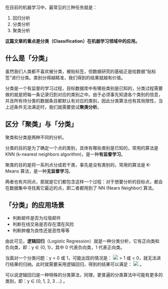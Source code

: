 在目前的机器学习中，最常见的三种任务就是：
   1. 回归分析
   2. 分类分析
   3. 聚类分析

**这篇文章的重点是分类（Classification）在机器学习领域中的应用。**

## 什么是「分类」
虽然我们人类都不喜欢被分类，被贴标签，但数据研究的基础正是给数据“贴标签”进行分类。类别分得越精准，我们得到的结果就越有价值。

分类是一个有监督的学习过程，目标数据库中有哪些类别是已知的，分类过程需要做的就是把每一条记录归到对应的类别之中。由于必须事先知道各个类别的信息，并且所有待分类的数据条目都默认有对应的类别，因此分类算法也有其局限性，当上述条件无法满足时，我们就需要尝试**聚类分析**。

## 区分「聚类」与「分类」
聚类和分类是两种不同的分析。

分类的目的是为了确定一个点的类别，具体有哪些类别是已知的，常用的算法是 KNN (k-nearest neighbors algorithm)，是一种**有监督学习**。

聚类的目的是将一系列点分成若干类，事先是没有类别的，常用的算法是 K-Means 算法，是一种**无监督学习**。

两者也有共同点，那就是它们都包含这样一个过程：对于想要分析的目标点，都会在数据集中寻找离它最近的点，即二者都用到了 NN (Nears Neighbor) 算法。

## 「分类」的应用场景
- 判断邮件是否为垃圾邮件
- 判断在线交易是否存在潜在风险
- 判断肿瘤为良性还是恶性等等

由此可见，**逻辑回归**（Logistic Regression）就是一种分类分析，它有正向类和负向类，即：y ∈ {0, 1}，其中 0 代表负向类，1 代表正向类。

当面对一个分类问题：y = 0 或 1，可能出现的情况是： ![](https://www.zhihu.com/equation?tex=h_{\theta}(x)) > 1 或 < 0，就无法进行结果的归纳。此时就需要采用逻辑回归，得到的结果可以满足： ![](https://www.zhihu.com/equation?tex=0\leq+h_{\theta}(x)+\leq+1) 。

可以说逻辑回归是一种特殊的分类算法，同理，更普遍的分类算法中可能有更多的类别，即：y ∈ {0, 1, 2, 3 ...} 。
